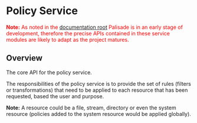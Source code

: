 # Policy Service

<span style="color:red">**Note:** As noted in the [documentation root](../../README.md) Palisade is in an early stage of development, therefore the precise APIs contained in these service modules are likely to adapt as the project matures.</span>

## Overview

The core API for the policy service.

The responsibilities of the policy service is to provide the set of rules
(filters or transformations) that need to be applied to each resource that
has been requested, based the user and purpose.

**Note:** A resource could be a file, stream, directory or even the system
resource (policies added to the system resource would be applied globally).
